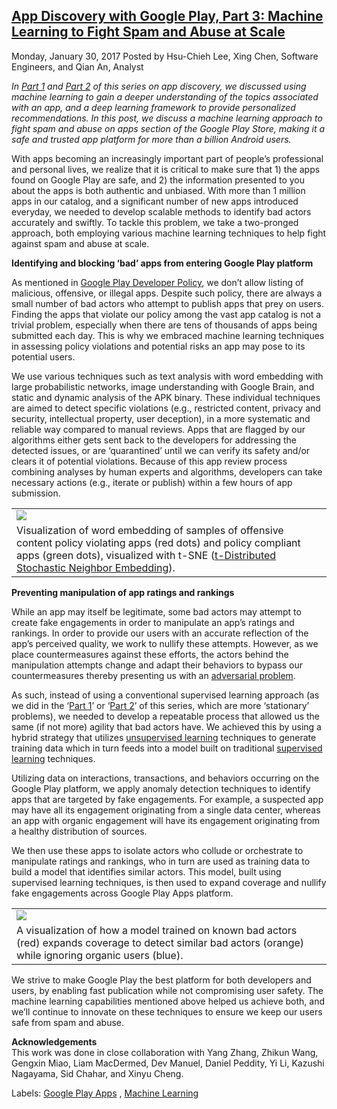 [App Discovery with Google Play, Part 3: Machine Learning to Fight Spam and Abuse at Scale](https://research.googleblog.com/2017/01/app-discovery-with-google-play-part-3.html)
-------------------------------------------------------------------------------------------------------------------------------------------------------------------------------

Monday, January 30, 2017
Posted by Hsu-Chieh Lee, Xing Chen, Software Engineers, and Qian An,
Analyst  
  
  
*In [Part
1](https://research.googleblog.com/2016/11/app-discovery-with-google-play-part-1.html)
and [Part
2](https://research.googleblog.com/2016/12/app-discovery-with-google-play-part-2.html)
of this series on app discovery, we discussed using machine learning to
gain a deeper understanding of the topics associated with an app, and a
deep learning framework to provide personalized recommendations. In this
post, we discuss a machine learning approach to fight spam and abuse on
apps section of the Google Play Store, making it a safe and trusted app
platform for more than a billion Android users.*  
  
With apps becoming an increasingly important part of people’s
professional and personal lives, we realize that it is critical to make
sure that 1) the apps found on Google Play are safe, and 2) the
information presented to you about the apps is both authentic and
unbiased. With more than 1 million apps in our catalog, and a
significant number of new apps introduced everyday, we needed to develop
scalable methods to identify bad actors accurately and swiftly. To
tackle this problem, we take a two-pronged approach, both employing
various machine learning techniques to help fight against spam and abuse
at scale.  
  
**Identifying and blocking ‘bad’ apps from entering Google Play
platform**  
  
As mentioned in [Google Play Developer
Policy](https://play.google.com/about/developer-content-policy/), we
don’t allow listing of malicious, offensive, or illegal apps. Despite
such policy, there are always a small number of bad actors who attempt
to publish apps that prey on users. Finding the apps that violate our
policy among the vast app catalog is not a trivial problem, especially
when there are tens of thousands of apps being submitted each day. This
is why we embraced machine learning techniques in assessing policy
violations and potential risks an app may pose to its potential users.  
  
We use various techniques such as text analysis with word embedding with
large probabilistic networks, image understanding with Google Brain, and
static and dynamic analysis of the APK binary. These individual
techniques are aimed to detect specific violations (e.g., restricted
content, privacy and security, intellectual property, user deception),
in a more systematic and reliable way compared to manual reviews. Apps
that are flagged by our algorithms either gets sent back to the
developers for addressing the detected issues, or are ‘quarantined’
until we can verify its safety and/or clears it of potential violations.
Because of this app review process combining analyses by human experts
and algorithms, developers can take necessary actions (e.g., iterate or
publish) within a few hours of app submission.  
<table>
<tbody>
<tr class="odd">
<td><a href="https://3.bp.blogspot.com/-WpRAutHMDhg/WI-mH5grBUI/AAAAAAAABfw/LMW2Alp9FvENS-9-36yJ3dX7Z29BoybnwCLcB/s1600/image00.png"><img src="https://3.bp.blogspot.com/-WpRAutHMDhg/WI-mH5grBUI/AAAAAAAABfw/LMW2Alp9FvENS-9-36yJ3dX7Z29BoybnwCLcB/s640/image00.png" /></a></td>
</tr>
<tr class="even">
<td>Visualization of word embedding of samples of offensive content policy violating apps (red dots) and policy compliant apps (green dots), visualized with t-SNE (<a href="https://en.wikipedia.org/wiki/T-distributed_stochastic_neighbor_embedding">t-Distributed Stochastic Neighbor Embedding</a>).</td>
</tr>
</tbody>
</table>

  
**Preventing manipulation of app ratings and rankings**  
  
While an app may itself be legitimate, some bad actors may attempt to
create fake engagements in order to manipulate an app’s ratings and
rankings. In order to provide our users with an accurate reflection of
the app’s perceived quality, we work to nullify these attempts. However,
as we place countermeasures against these efforts, the actors behind the
manipulation attempts change and adapt their behaviors to bypass our
countermeasures thereby presenting us with an [adversarial
problem](https://en.wikipedia.org/wiki/Adversarial_machine_learning).  
  
As such, instead of using a conventional supervised learning approach
(as we did in the ‘[Part
1](https://research.googleblog.com/2016/11/app-discovery-with-google-play-part-1.html)’
or ‘[Part
2](https://research.googleblog.com/2016/12/app-discovery-with-google-play-part-2.html)’
of this series, which are more ‘stationary’ problems), we needed to
develop a repeatable process that allowed us the same (if not more)
agility that bad actors have. We achieved this by using a hybrid
strategy that utilizes [unsupervised
learning](https://en.wikipedia.org/wiki/Unsupervised_learning)
techniques to generate training data which in turn feeds into a model
built on traditional [supervised
learning](https://en.wikipedia.org/wiki/Supervised_learning)
techniques.  
  
Utilizing data on interactions, transactions, and behaviors occurring on
the Google Play platform, we apply anomaly detection techniques to
identify apps that are targeted by fake engagements. For example, a
suspected app may have all its engagement originating from a single data
center, whereas an app with organic engagement will have its engagement
originating from a healthy distribution of sources.  
  
We then use these apps to isolate actors who collude or orchestrate to
manipulate ratings and rankings, who in turn are used as training data
to build a model that identifies similar actors. This model, built using
supervised learning techniques, is then used to expand coverage and
nullify fake engagements across Google Play Apps platform.  
<table>
<tbody>
<tr class="odd">
<td><a href="https://3.bp.blogspot.com/-CgxcDq6mSnM/WI-kOGKaY_I/AAAAAAAABfg/djCvj_DHn3ci4D5QZnTTWvI3zoyxQIsmwCLcB/s1600/image01.png"><img src="https://3.bp.blogspot.com/-CgxcDq6mSnM/WI-kOGKaY_I/AAAAAAAABfg/djCvj_DHn3ci4D5QZnTTWvI3zoyxQIsmwCLcB/s640/image01.png" /></a></td>
</tr>
<tr class="even">
<td>A visualization of how a model trained on known bad actors (red) expands coverage to detect similar bad actors (orange) while ignoring organic users (blue).</td>
</tr>
</tbody>
</table>

  
We strive to make Google Play the best platform for both developers and
users, by enabling fast publication while not compromising user safety.
The machine learning capabilities mentioned above helped us achieve
both, and we’ll continue to innovate on these techniques to ensure we
keep our users safe from spam and abuse.  
  
**Acknowledgements**  
This work was done in close collaboration with Yang Zhang, Zhikun Wang,
Gengxin Miao, Liam MacDermed, Dev Manuel, Daniel Peddity, Yi Li, Kazushi
Nagayama, Sid Chahar, and Xinyu Cheng.

Labels: [Google Play
Apps](https://research.googleblog.com/search/label/Google%20Play%20Apps)
, [Machine
Learning](https://research.googleblog.com/search/label/Machine%20Learning)



